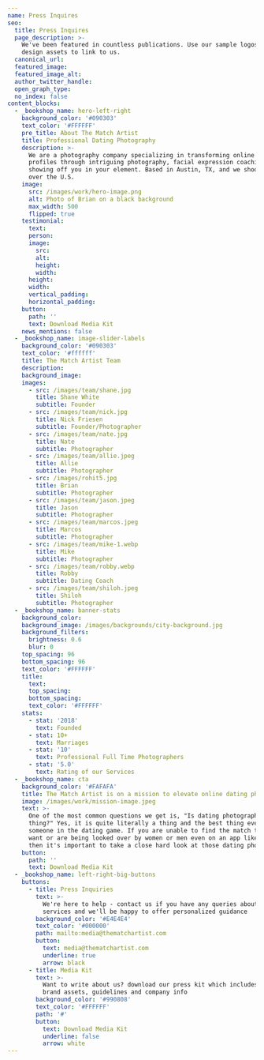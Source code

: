 ```yaml
---
name: Press Inquires
seo:
  title: Press Inquires
  page_description: >-
    We've been featured in countless publications. Use our sample logos, and
    design assets to link to us.
  canonical_url:
  featured_image:
  featured_image_alt:
  author_twitter_handle:
  open_graph_type:
  no_index: false
content_blocks:
  - _bookshop_name: hero-left-right
    background_color: '#090303'
    text_color: '#FFFFFF'
    pre_title: About The Match Artist
    title: Professional Dating Photography
    description: >-
      We are a photography company specializing in transforming online dating
      profiles through intriguing photography, facial expression coaching, and
      showing off you in your element. Based in Austin, TX, and we shoot all
      over the U.S.
    image:
      src: /images/work/hero-image.png
      alt: Photo of Brian on a black background
      max_width: 500
      flipped: true
    testimonial:
      text:
      person:
      image:
        src:
        alt:
        height:
        width:
      height:
      width:
      vertical_padding:
      horizontal_padding:
    button:
      path: ''
      text: Download Media Kit
    news_mentions: false
  - _bookshop_name: image-slider-labels
    background_color: '#090303'
    text_color: '#ffffff'
    title: The Match Artist Team
    description:
    background_image:
    images:
      - src: /images/team/shane.jpg
        title: Shane White
        subtitle: Founder
      - src: /images/team/nick.jpg
        title: Nick Friesen
        subtitle: Founder/Photographer
      - src: /images/team/nate.jpg
        title: Nate
        subtitle: Photographer
      - src: /images/team/allie.jpeg
        title: Allie
        subtitle: Photographer
      - src: /images/rohit5.jpg
        title: Brian
        subtitle: Photographer
      - src: /images/team/jason.jpeg
        title: Jason
        subtitle: Photographer
      - src: /images/team/marcos.jpeg
        title: Marcos
        subtitle: Photographer
      - src: /images/team/mike-1.webp
        title: Mike
        subtitle: Photographer
      - src: /images/team/robby.webp
        title: Robby
        subtitle: Dating Coach
      - src: /images/team/shiloh.jpeg
        title: Shiloh
        subtitle: Photographer
  - _bookshop_name: banner-stats
    background_color:
    background_image: /images/backgrounds/city-background.jpg
    background_filters:
      brightness: 0.6
      blur: 0
    top_spacing: 96
    bottom_spacing: 96
    text_color: '#FFFFFF'
    title:
      text:
      top_spacing:
      bottom_spacing:
      text_color: '#FFFFFF'
    stats:
      - stat: '2018'
        text: Founded
      - stat: 10+
        text: Marriages
      - stat: '10'
        text: Professional Full Time Photographers
      - stat: '5.0'
        text: Rating of our Services
  - _bookshop_name: cta
    background_color: '#FAFAFA'
    title: The Match Artist is on a mission to elevate online dating photography
    image: /images/work/mission-image.jpeg
    text: >-
      One of the most common questions we get is, "Is dating photography a
      thing?" Yes, it is quite literally a thing and the best thing ever for
      someone in the dating game. If you are unable to find the match that you
      want or are being looked over by women or men even on an app like Tinder,
      then it's important to take a close hard look at those dating photos.
    button:
      path: ''
      text: Download Media Kit
  - _bookshop_name: left-right-big-buttons
    buttons:
      - title: Press Inquiries
        text: >-
          We're here to help - contact us if you have any queries about our
          services and we'll be happy to offer personalized guidance
        background_color: '#E4E4E4'
        text_color: '#000000'
        path: mailto:media@thematchartist.com
        button:
          text: media@thematchartist.com
          underline: true
          arrow: black
      - title: Media Kit
        text: >-
          Want to write about us? download our press kit which includes our
          brand assets, guidelines and company info
        background_color: '#990808'
        text_color: '#FFFFFF'
        path: '#'
        button:
          text: Download Media Kit
          underline: false
          arrow: white
---
```


